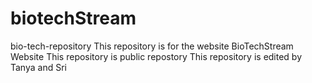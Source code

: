 # biotechStream
bio-tech-repository
This repository is for the website BioTechStream Website 
This repository is public repostory
This repository is edited by Tanya and Sri